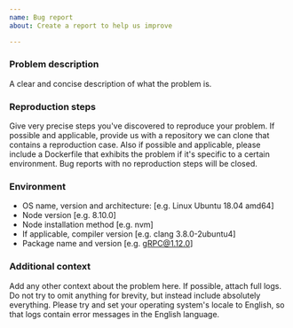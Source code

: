 ```yaml
---
name: Bug report
about: Create a report to help us improve

---
```


### Problem description
A clear and concise description of what the problem is.

### Reproduction steps
Give very precise steps you've discovered to reproduce your problem. If possible and applicable, provide us with a repository we can clone that contains a reproduction case. Also if possible and applicable, please include a Dockerfile that exhibits the problem if it's specific to a certain environment. Bug reports with no reproduction steps will be closed.

### Environment
 - OS name, version and architecture: [e.g. Linux Ubuntu 18.04 amd64]
 - Node version [e.g. 8.10.0]
 - Node installation method [e.g. nvm]
 - If applicable, compiler version [e.g. clang 3.8.0-2ubuntu4]
 - Package name and version [e.g. gRPC@1.12.0]

### Additional context
Add any other context about the problem here. If possible, attach full logs. Do not try to omit anything for brevity, but instead include absolutely everything. Please try and set your operating system's locale to English, so that logs contain error messages in the English language.
